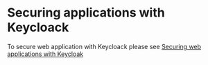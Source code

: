 # Securing applications with Keycloack
To secure web application with Keycloack please see [Securing web applications with Keycloak](./webapp/README.md)

